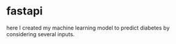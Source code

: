 # fastapi
here I created my machine learning model to predict diabetes by considering several inputs.

